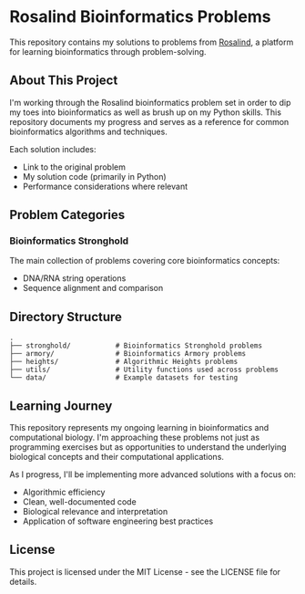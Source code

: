 # Rosalind Bioinformatics Problems

This repository contains my solutions to problems from [Rosalind](http://rosalind.info), a platform for learning bioinformatics through problem-solving.

## About This Project

I'm working through the Rosalind bioinformatics problem set in order to dip my toes into bioinformatics as well as brush up on my Python skills. This repository documents my progress and serves as a reference for common bioinformatics algorithms and techniques.

Each solution includes:
- Link to the original problem
- My solution code (primarily in Python)
- Performance considerations where relevant

## Problem Categories

### Bioinformatics Stronghold
The main collection of problems covering core bioinformatics concepts:

- DNA/RNA string operations
- Sequence alignment and comparison
## Directory Structure

```
.
├── stronghold/           # Bioinformatics Stronghold problems
├── armory/               # Bioinformatics Armory problems
├── heights/              # Algorithmic Heights problems
├── utils/                # Utility functions used across problems
└── data/                 # Example datasets for testing
```

## Learning Journey

This repository represents my ongoing learning in bioinformatics and computational biology. I'm approaching these problems not just as programming exercises but as opportunities to understand the underlying biological concepts and their computational applications.

As I progress, I'll be implementing more advanced solutions with a focus on:
- Algorithmic efficiency
- Clean, well-documented code
- Biological relevance and interpretation
- Application of software engineering best practices


## License

This project is licensed under the MIT License - see the LICENSE file for details.
